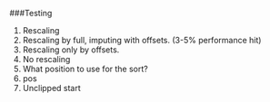 ###Testing
1. Rescaling
  1. Rescaling by full, imputing with offsets. (3-5% performance hit)
  2. Rescaling only by offsets.
  3. No rescaling
2. What position to use for the sort?
  1. pos
  2. Unclipped start
